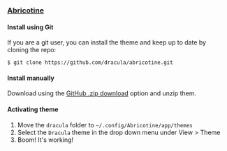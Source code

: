 ### [Abricotine](https://abricotine.brrd.fr/)

#### Install using Git

If you are a git user, you can install the theme and keep up to date by cloning the repo:

    $ git clone https://github.com/dracula/abricotine.git

#### Install manually

Download using the [GitHub .zip download](https://github.com/dracula/template/archive/master.zip) option and unzip them.

#### Activating theme

1. Move the `dracula` folder to `~/.config/Abricotine/app/themes`
2. Select the `Dracula` theme in the drop down menu under View > Theme
3. Boom! It's working!
